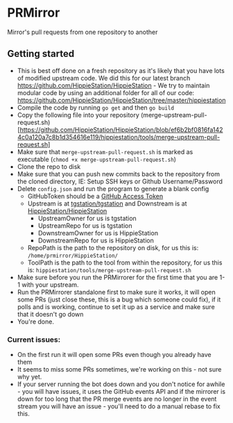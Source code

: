 # PRMirror
Mirror's pull requests from one repository to another

## Getting started
- This is best off done on a fresh repository as it's likely that you have lots of modified upstream code. We did this for our latest branch https://github.com/HippieStation/HippieStation - We try to maintain modular code by using an additional folder for all of our code: https://github.com/HippieStation/HippieStation/tree/master/hippiestation
- Compile the code by running `go get` and then `go build`
- Copy the following file into your repository (merge-upstream-pull-request.sh)[https://github.com/HippieStation/HippieStation/blob/ef6b2bf0816fa1424c0a120a7c8b1d354616e119/hippiestation/tools/merge-upstream-pull-request.sh]
- Make sure that `merge-upstream-pull-request.sh` is marked as executable (`chmod +x merge-upstream-pull-request.sh`)
- Clone the repo to disk
- Make sure that you can push new commits back to the repository from the cloned directory, IE: Setup SSH keys or Github Username/Password
- Delete `config.json` and run the program to generate a blank config
  - GitHubToken should be a [GitHub Access Token](https://help.github.com/articles/creating-a-personal-access-token-for-the-command-line/)
  - Upstream is at [tgstation/tgstation](https://github.com/tgstation/tgstation/) and Downstream is at [HippieStation/HippieStation](https://github.com/HippieStation/HippieStation/)
    - UpstreamOwner for us is tgstation
    - UpstreamRepo for us is tgstation
    - DownstreamOwner for us is HippieStation
    - DownstreamRepo for us is HippieStation
  - RepoPath is the path to the repository on disk, for us this is: `/home/prmirror/HippieStation/`
  - ToolPath is the path to the tool from within the repository, for us this is: `hippiestation/tools/merge-upstream-pull-request.sh`
- Make sure before you run the PRMirrorer for the first time that you are 1-1 with your upstream.
- Run the PRMirrorer standalone first to make sure it works, it will open some PRs (just close these, this is a bug which someone could fix), if it polls and is working, continue to set it up as a service and make sure that it doesn't go down
- You're done.


### Current issues:
- On the first run it will open some PRs even though you already have them
- It seems to miss some PRs sometimes, we're working on this - not sure why yet.
- If your server running the bot does down and you don't notice for awhile - you will have issues, it uses the GitHub events API and if the mirrorer is down for too long that the PR merge events are no longer in the event stream you will have an issue - you'll need to do a manual rebase to fix this.
